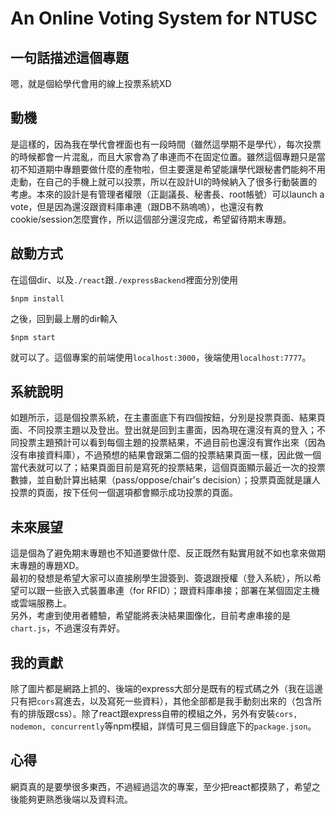 # An Online Voting System for NTUSC

## 一句話描述這個專題
嗯，就是個給學代會用的線上投票系統XD


## 動機
是這樣的，因為我在學代會裡面也有一段時間（雖然這學期不是學代），每次投票的時候都會一片混亂，而且大家會為了串連而不在固定位置。雖然這個專題只是當初不知道期中專題要做什麼的產物啦，但主要還是希望能讓學代跟秘書們能夠不用走動，在自己的手機上就可以投票，所以在設計UI的時候納入了很多行動裝置的考慮。本來的設計是有管理者權限（正副議長、秘書長、root帳號）可以launch a vote，但是因為還沒跟資料庫串連（跟DB不熟嗚嗚），也還沒有教cookie/session怎麼實作，所以這個部分還沒完成，希望留待期末專題。


## 啟動方式
在這個dir、以及`./react`跟`./expressBackend`裡面分別使用  
```
$npm install
```  
之後，回到最上層的dir輸入  
```
$npm start
```  
就可以了。這個專案的前端使用`localhost:3000`，後端使用`localhost:7777`。

## 系統說明
如題所示，這是個投票系統，在主畫面底下有四個按鈕，分別是投票頁面、結果頁面、不同投票主題以及登出。登出就是回到主畫面，因為現在還沒有真的登入；不同投票主題預計可以看到每個主題的投票結果，不過目前也還沒有實作出來（因為沒有串接資料庫），不過預想的結果會跟第二個的投票結果頁面一樣，因此做一個當代表就可以了；結果頁面目前是寫死的投票結果，這個頁面顯示最近一次的投票數據，並自動計算出結果（pass/oppose/chair's decision）；投票頁面就是讓人投票的頁面，按下任何一個選項都會顯示成功投票的頁面。

## 未來展望
這是個為了避免期末專題也不知道要做什麼、反正既然有點實用就不如也拿來做期末專題的專題XD。  
最初的發想是希望大家可以直接刷學生證簽到、簽退跟授權（登入系統），所以希望可以跟一些嵌入式裝置串連（for RFID）；跟資料庫串接；部署在某個固定主機或雲端服務上。  
另外，考慮到使用者體驗，希望能將表決結果圖像化，目前考慮串接的是`chart.js`，不過還沒有弄好。

## 我的貢獻
除了圖片都是網路上抓的、後端的express大部分是既有的程式碼之外（我在這邊只有把`cors`寫進去，以及寫死一些資料），其他全部都是我手動刻出來的（包含所有的排版跟css）。除了react跟express自帶的模組之外，另外有安裝`cors, nodemon, concurrently`等npm模組，詳情可見三個目錄底下的`package.json`。

## 心得
網頁真的是要學很多東西，不過經過這次的專案，至少把react都摸熟了，希望之後能夠更熟悉後端以及資料流。